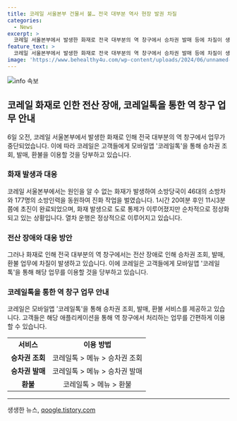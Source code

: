 ```yaml
---
title: 코레일 서울본부 건물서 불… 전국 대부분 역사 현장 발권 차질
categories:
  - News
excerpt: >
  코레일 서울본부에서 발생한 화재로 전국 대부분의 역 창구에서 승차권 발매 등에 차질이 생겼지만, 열차 운행은 정상이며, 화재로 발생한 전산 장애 탓에 이용 고객에게 모바일앱 코레일톡을 이용할 것을 당부했다. 화재로 인한 현장 발권에 차질이 있지만, 정상적인 운행은 계속되고 있으며, 소방당국은 1시간 20여분 만에 화재를 진압했다.
feature_text: >
  코레일 서울본부에서 발생한 화재로 전국 대부분의 역 창구에서 승차권 발매 등에 차질이 생겼지만, 열차 운행은 정상이며, 화재로 발생한 전산 장애 탓에 이용 고객에게 모바일앱 코레일톡을 이용할 것을 당부했다. 화재로 인한 현장 발권에 차질이 있지만, 정상적인 운행은 계속되고 있으며, 소방당국은 1시간 20여분 만에 화재를 진압했다.
image: 'https://www.behealthy4u.com/wp-content/uploads/2024/06/unnamed-file.png'
---
```


<p><img src="https://www.behealthy4u.com/wp-content/uploads/2024/06/unnamed-file.png" alt="info 속보" /></p>

<h2 data-ke-size="size26">코레일 화재로 인한 전산 장애, 코레일톡을 통한 역 창구 업무 안내</h2>

<p data-ke-size="size16">6일 오전, 코레일 서울본부에서 발생한 화재로 인해 전국 대부분의 역 창구에서 업무가 중단되었습니다. 이에 따라 코레일은 고객들에게 모바일앱 '코레일톡'을 통해 승차권 조회, 발매, 환불을 이용할 것을 당부하고 있습니다.</p>

<h3>화재 발생과 대응</h3>

<p data-ke-size="size16">코레일 서울본부에서는 원인을 알 수 없는 화재가 발생하여 소방당국이 46대의 소방차와 177명의 소방인력을 동원하여 진화 작업을 벌였습니다. 1시간 20여분 후인 11시3분쯤에 초진이 완료되었으며, 화재 발생으로 도로 통제가 이루어졌지만 순차적으로 정상화되고 있는 상황입니다. 열차 운행은 정상적으로 이루어지고 있습니다.</p>

<h3>전산 장애와 대응 방안</h3>

<p data-ke-size="size16">그러나 화재로 인해 전국 대부분의 역 창구에서는 전산 장애로 인해 승차권 조회, 발매, 환불 업무에 차질이 발생하고 있습니다. 이에 코레일은 고객들에게 모바일앱 '코레일톡'을 통해 해당 업무를 이용할 것을 당부하고 있습니다.</p>

<h3>코레일톡을 통한 역 창구 업무 안내</h3>

<p data-ke-size="size16">코레일은 모바일앱 '코레일톡'을 통해 승차권 조회, 발매, 환불 서비스를 제공하고 있습니다. 고객들은 해당 애플리케이션을 통해 역 창구에서 처리하는 업무를 간편하게 이용할 수 있습니다.</p>

<table>
    <tbody>
        <tr>
            <td style="text-align: center; height: 17px;"><b>서비스</b></td>
            <td style="text-align: center; height: 17px;"><b>이용 방법</b></td>
        </tr>
        <tr>
          <td style="text-align: center; height: 17px;"><b>승차권 조회</b></td>
          <td style="text-align: center; height: 17px;">코레일톡 &gt; 메뉴 &gt; 승차권 조회</td>
        </tr>
        <tr>
          <td style="text-align: center; height: 17px;"><b>승차권 발매</b></td>
          <td style="text-align: center; height: 17px;">코레일톡 &gt; 메뉴 &gt; 승차권 발매</td>
        </tr>
        <tr>
          <td style="text-align: center; height: 17px;"><b>환불</b></td>
          <td style="text-align: center; height: 17px;">코레일톡 &gt; 메뉴 &gt; 환불</td>
        </tr>
    </tbody>
</table>

<hr>
생생한 뉴스, <a href="https://qoogle.tistory.com" rel="dofollow">qoogle.tistory.com</a>


